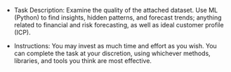 * Task Description: Examine the quality of the attached dataset. Use ML (Python) to find insights, hidden patterns, and forecast trends; anything related to financial and risk forecasting, as well as ideal customer profile (ICP).


* Instructions: You may invest as much time and effort as you wish. You can complete the task at your discretion, using whichever methods, libraries, and tools you think are most effective.